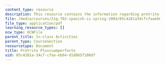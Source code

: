 ```yaml
---
content_type: resource
description: This resource contains the information regarding pretrito pluscuamperfecto.
file: /media/courses/21g-702-spanish-ii-spring-2004/05c4281a34cfcfaaeb64d1d8657180df_MIT21G_702S04_43preter.pdf
file_type: application/pdf
learning_resource_types: []
ocw_type: OCWFile
parent_title: In-class Activities
parent_type: CourseSection
resourcetype: Document
title: Pretrito Pluscuamperfecto
uid: 05c4281a-34cf-cfaa-eb64-d1d8657180df
---
```

